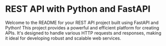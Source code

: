 # REST API with Python and FastAPI

Welcome to the README for your REST API project built using FastAPI and Python! This project provides a powerful and efficient platform for creating APIs. It's designed to handle various HTTP requests and responses, making it ideal for developing robust and scalable web services.
